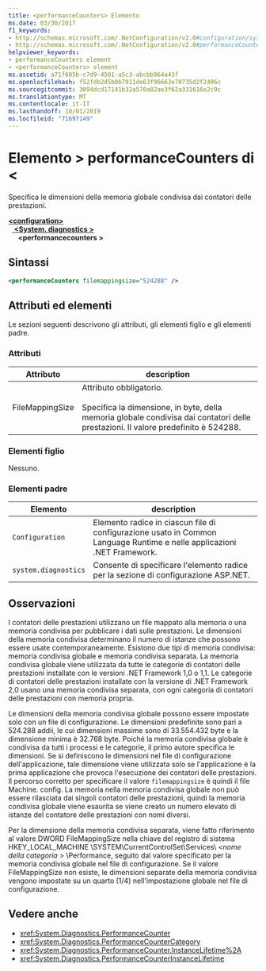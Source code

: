 ```yaml
---
title: <performanceCounters> Elemento
ms.date: 03/30/2017
f1_keywords:
- http://schemas.microsoft.com/.NetConfiguration/v2.0#configuration/system.diagnostics/performanceCounters
- http://schemas.microsoft.com/.NetConfiguration/v2.0#performanceCounters
helpviewer_keywords:
- performanceCounters element
- <performanceCounters> element
ms.assetid: a71f605b-c7d9-4501-a5c3-abcbb964a43f
ms.openlocfilehash: f52fdb2d5b0b7911de63f96663e70735d2f2496c
ms.sourcegitcommit: 3094dcd17141b32a570a82ae3f62a331616e2c9c
ms.translationtype: MT
ms.contentlocale: it-IT
ms.lasthandoff: 10/01/2019
ms.locfileid: "71697149"
---
```

# <a name="performancecounters-element"></a>Elemento > performanceCounters di \<

Specifica le dimensioni della memoria globale condivisa dai contatori delle prestazioni.

[ **\<configuration>** ](../configuration-element.md)  
&nbsp;&nbsp;[ **\<System. diagnostics >** ](system-diagnostics-element.md)  
&nbsp;&nbsp;&nbsp;&nbsp; **\<performancecounters >**  

## <a name="syntax"></a>Sintassi

```xml
<performanceCounters filemappingsize="524288" />
```

## <a name="attributes-and-elements"></a>Attributi ed elementi

Le sezioni seguenti descrivono gli attributi, gli elementi figlio e gli elementi padre.

### <a name="attributes"></a>Attributi

|Attributo|description|
|---------------|-----------------|
|FileMappingSize|Attributo obbligatorio.<br /><br /> Specifica la dimensione, in byte, della memoria globale condivisa dai contatori delle prestazioni. Il valore predefinito è 524288.|

### <a name="child-elements"></a>Elementi figlio

Nessuno.

### <a name="parent-elements"></a>Elementi padre

|Elemento|description|
|-------------|-----------------|
|`Configuration`|Elemento radice in ciascun file di configurazione usato in Common Language Runtime e nelle applicazioni .NET Framework.|
|`system.diagnostics`|Consente di specificare l'elemento radice per la sezione di configurazione ASP.NET.|

## <a name="remarks"></a>Osservazioni

I contatori delle prestazioni utilizzano un file mappato alla memoria o una memoria condivisa per pubblicare i dati sulle prestazioni.  Le dimensioni della memoria condivisa determinano il numero di istanze che possono essere usate contemporaneamente.  Esistono due tipi di memoria condivisa: memoria condivisa globale e memoria condivisa separata.  La memoria condivisa globale viene utilizzata da tutte le categorie di contatori delle prestazioni installate con le versioni .NET Framework 1,0 o 1,1.  Le categorie di contatori delle prestazioni installate con la versione di .NET Framework 2,0 usano una memoria condivisa separata, con ogni categoria di contatori delle prestazioni con memoria propria.

Le dimensioni della memoria condivisa globale possono essere impostate solo con un file di configurazione.  Le dimensioni predefinite sono pari a 524.288 addii, le cui dimensioni massime sono di 33.554.432 byte e la dimensione minima è 32.768 byte.  Poiché la memoria condivisa globale è condivisa da tutti i processi e le categorie, il primo autore specifica le dimensioni.  Se si definiscono le dimensioni nel file di configurazione dell'applicazione, tale dimensione viene utilizzata solo se l'applicazione è la prima applicazione che provoca l'esecuzione dei contatori delle prestazioni.  Il percorso corretto per specificare il valore `filemappingsize` è quindi il file Machine. config.  La memoria nella memoria condivisa globale non può essere rilasciata dai singoli contatori delle prestazioni, quindi la memoria condivisa globale viene esaurita se viene creato un numero elevato di istanze del contatore delle prestazioni con nomi diversi.

Per la dimensione della memoria condivisa separata, viene fatto riferimento al valore DWORD FileMappingSize nella chiave del registro di sistema HKEY_LOCAL_MACHINE \SYSTEM\CurrentControlSet\Services\\ *\<nome della categoria >* \Performance, seguito dal valore specificato per la memoria condivisa globale nel file di configurazione. Se il valore FileMappingSize non esiste, le dimensioni separate della memoria condivisa vengono impostate su un quarto (1/4) nell'impostazione globale nel file di configurazione.

## <a name="see-also"></a>Vedere anche

- <xref:System.Diagnostics.PerformanceCounter>
- <xref:System.Diagnostics.PerformanceCounterCategory>
- <xref:System.Diagnostics.PerformanceCounter.InstanceLifetime%2A>
- <xref:System.Diagnostics.PerformanceCounterInstanceLifetime>
